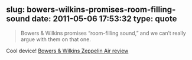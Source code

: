 slug: bowers-wilkins-promises-room-filling-sound
date: 2011-05-06 17:53:32
type: quote
---

> Bowers & Wilkins promises “room-filling sound,” and we can’t really argue with them on that one.

Cool device! [Bowers & Wilkins Zeppelin Air review](http://www.engadget.com/2011/05/05/bowers-and-wilkins-zeppelin-air-review/)
